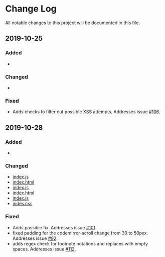 # Change Log

All notable changes to this project will be documented in this file.

## 2019-10-25

### Added
-

### Changed
-

### Fixed

- Adds checks to filter out possible XSS attempts. Addresses issue [#106](https://github.com/jbt/markdown-editor/issues/106).

## 2019-10-28

### Added
- 

### Changed
- [index.js](https://github.com/austinmm/markdown-editor/blob/chris_nguyen_footnote/index.js)
- [index.html](https://github.com/austinmm/markdown-editor/blob/chris_nguyen_footnote/index.html)
- [index.js](https://github.com/austinmm/markdown-editor/blob/chris_nguyen_footnote/index.js)
- [index.html](https://github.com/austinmm/markdown-editor/blob/chris_nguyen_footnote/index.html)
- [index.js](https://github.com/austinmm/markdown-editor/blob/chris_nguyen_footnote/index.js)
- [indes.css](https://github.com/austinmm/markdown-editor/blob/chris_nguyen_footnote/index.css)

### Fixed

- Adds possible fix. Addresses issue [#101](https://github.com/jbt/markdown-editor/issues/101).
- fixed padding for the codemirror-scroll change from 30 to 50pxx. Addresses issue [#92](https://github.com/jbt/markdown-editor/issues/92).
- adds regex check for footnote notations and replaces with empty spaces. Addresses issue [#112](https://github.com/jbt/markdown-editor/issues/112).
